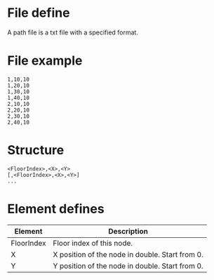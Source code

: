 # File define
A path file is a txt file with a specified format.

# File example
```
1,10,10
1,20,10
1,30,10
1,40,10
2,10,10
2,20,10
2,30,10
2,40,10
```

# Structure
```
<FloorIndex>,<X>,<Y>
[,<FloorIndex>,<X>,<Y>]
...
```

# Element defines

|Element|Description|
|---|---|
|FloorIndex|Floor index of this node.|
|X|X position of the node in double. Start from 0.|
|Y|Y position of the node in double. Start from 0.|